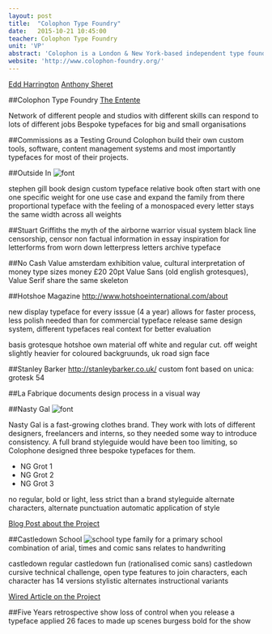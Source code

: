 ```yaml
---
layout: post
title:  "Colophon Type Foundry"
date:   2015-10-21 10:45:00
teacher: Colophon Type Foundry
unit: 'VP'
abstract: 'Colophon is a London & New York-based independent type foundry established in 2009 by The Entente and joined in 2013 by Benjamin Critton Art Dept. They do graphic design and create bespoke type systems for large and small organisations.'
website: 'http://www.colophon-foundry.org/'
---
```


[Edd Harrington](https://twitter.com/eddharrington)
[Anthony Sheret](https://twitter.com/anthonysheret)

##Colophon Type Foundry
[The Entente](http://www.the-entente.org/)

Network of different people and studios with different skills can respond to lots of different jobs
Bespoke typefaces for big and small organisations

##Commissions as a Testing Ground
Colophon build their own custom tools, software, content management systems and most importantly typefaces for most of their projects.

##Outside In
![font](https://lh3.googleusercontent.com/3Mdy1J72VkVEfywiMAPFatfVBvZ7vi2zkiXrncxTwVyMg3wWTAytUXQW9fEAlu8zmXJFBOvlo0DzELPYtHNwXvW8OSi_5pGWFkLNV3bMFwP5dxV5itmfTAUthqLdHQQRCET_uhS6pvQHDbNm5ecKT_Qy8Q7EDN5wKUcKp5Ezgkm5t845LOT0R9CtWXJdqwpsumCJi2JLzus3ZwnSqLnAlvSe45IOCmsY41lBO5s3AJpKglGCIvo_Pk-8hKUKyeowe-1x2wiSZD_JExsmG5FQP-WwL3qczH9XxXxjR4A6nrKxjBvmSObibRpcEtB8S1jpoNvon3C1I-B6QblUZ85Bh-Gma1bUenoAmb7NFBvuGe7M9Cuz8YYgB2hSNBvNplALCI47WI7nJZwhCqJJ3HVLeQM4rtf0rY0oPqfv8Pp_inssKkYfNrnu1SuXCkSfSk9Y84ovLy8HR76gVXSvnR6c24Z8Qec0ula3qXZlHNl9ccwkky9VhTLhQuzEAad4HNqWJiK8mrTCcDsgWEcWAJKyIloF5SOo8nh-lEYrAw=w1200-h800-no)

stephen gill
book design
custom typeface relative book
often start with one one specific weight for one use case and expand the family from there
proportional typeface with the feeling of a monospaced
every letter stays the same width across all weights

##Stuart Griffiths
the myth of the airborne warrior
visual system black line
censorship, censor non factual information in essay
inspiration for letterforms from worn down letterpress letters
archive typeface

##No Cash Value
amsterdam exhibition
value, cultural interpretation of money
type sizes money £20 20pt
Value Sans (old english grotesques), Value Serif
share the same skeleton

##Hotshoe Magazine
http://www.hotshoeinternational.com/about

new display typeface for every isssue (4 a year)
allows for faster process, less polish needed than for commercial typeface release
same design system, different typefaces
real context for better evaluation

basis grotesque
hotshoe
own material
off white and regular cut. off weight slightly heavier for coloured backgruunds, uk road sign face

##Stanley Barker
http://stanleybarker.co.uk/
custom font based on unica: grotesk 54

##La Fabrique
documents design process in a visual way

##Nasty Gal
![font](http://i0.wp.com/blog.nastygal.com/wp-content/uploads/2014/11/NG-Grot-BC_UPDATED1.gif?zoom=1.5&resize=800%2C550)

Nasty Gal is a fast-growing clothes brand. They work with lots of different designers, freelancers and interns, so they needed some way to introduce consistency.
A full brand styleguide would have been too limiting, so Colophone designed three bespoke typefaces for them.

- NG Grot 1
- NG Grot 2
- NG Grot 3

no regular, bold or light, less strict than a brand styleguide
alternate characters, alternate punctuation
automatic application of style

[Blog Post about the Project](http://blog.nastygal.com/culture/ng-hq/2014/11/meet-nasty-gals-new-typeface/)

##Castledown School
![school](http://www.wired.com/wp-content/uploads/2014/04/castledownin.jpg)
type family for a primary school
combination of arial, times and comic sans
relates to handwriting

castledown regular
castledown fun (rationalised comic sans)
castledown cursive
technical challenge, open type features to join characters, each character has 14 versions
stylistic alternates
instructional variants

[Wired Article on the Project](http://www.wired.com/2014/05/to-help-students-learn-this-school-created-its-own-font/)

##Five Years
retrospective show
loss of control when you release a typeface
applied 26 faces to made up scenes
burgess bold for the show